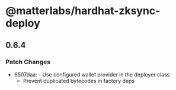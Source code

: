 # @matterlabs/hardhat-zksync-deploy

## 0.6.4

### Patch Changes

- 6507daa: - Use configured wallet provider in the deployer class
  - Prevent duplicated bytecodes in factory deps
